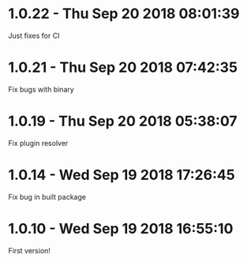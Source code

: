# 1.0.22 - Thu Sep 20 2018 08:01:39

Just fixes for CI

# 1.0.21 - Thu Sep 20 2018 07:42:35

Fix bugs with binary

# 1.0.19 - Thu Sep 20 2018 05:38:07

Fix plugin resolver

# 1.0.14 - Wed Sep 19 2018 17:26:45

Fix bug in built package

# 1.0.10 - Wed Sep 19 2018 16:55:10

First version!
